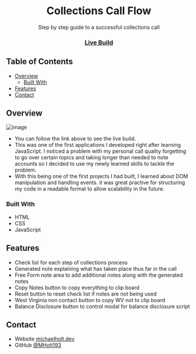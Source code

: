 <h1 align="center">Collections Call Flow</h1>

<div align="center">
   Step by step guide to a successful collections call
</div>

<div align="center">
  <h3>
    <a href="https://collectionscallflow.netlify.app">
      Live Build
    </a>
  </h3>
</div>

<!-- TABLE OF CONTENTS -->

## Table of Contents

- [Overview](#overview)
  - [Built With](#built-with)
- [Features](#features)
- [Contact](#contact)

<!-- OVERVIEW -->

## Overview

![image](https://user-images.githubusercontent.com/76035004/198724367-35f67ca5-91b7-4c6e-b678-e84e6c145d5f.png)

- You can follow the link above to see the live build. 
- This was one of the first applications I developed right after learning JavaScript. I noticed a problem with my personal call quality forgetting to go over certain topics and taking longer than needed to note accounts so I decided to use my newly learned skills to tackle the problem. 
- With this being one of the first projects I had built, I learned about DOM manipulation and handling events. it was great practive for structuring my code in a readable format to allow scalability in the future.


### Built With


- HTML
- CSS
- JavaScript

## Features

- Check list for each step of collections process
- Generated note explaining what has taken place thus far in the call
- Free Form note area to add additional notes along with the generated notes
- Copy Notes button to copy everything to clip board
- Reset button to reset check list if notes are not being used
- West Virginia non contact button to copy WV not to clip board
- Balance Disclosure button to control modal for balance disclosure script


## Contact

- Website [michaelholt.dev](https://michaelholt.dev)
- GitHub [@MHolt193](https://github.com/MHolt193)
